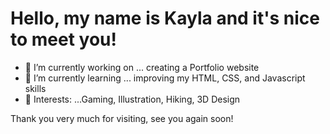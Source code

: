 <!--
**codeitkay/codeitkay** is a ✨ _special_ ✨ repository because its `README.md` (this file) appears on your GitHub profile.-->
<h1>Hello, my name is Kayla and it's nice to meet you!</h1>

- 🔭 I’m currently working on ... creating a Portfolio website
- 🌱 I’m currently learning ... improving my HTML, CSS, and Javascript skills
- 🎯 Interests: ...Gaming, Illustration, Hiking, 3D Design

Thank you very much for visiting, see you again soon!
